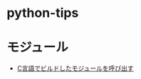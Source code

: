 # python-tips

# モジュール
* [C言語でビルドしたモジュールを呼び出す](https://github.com/Takahiro-Kunii/python-tips/tree/master/c)
